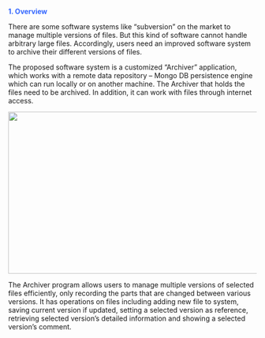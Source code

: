 <strong><span style="color: #3366ff;">1. Overview</span></strong>

There are some software systems like “subversion” on the market to manage multiple versions of files. But this kind of software cannot handle arbitrary large files. Accordingly, users need an improved software system to archive their different versions of files.

The proposed software system is a customized “Archiver” application, which works with a remote data repository – Mongo DB persistence engine which can run locally or on another machine. The Archiver that holds the files need to be archived. In addition, it can work with files through internet access.

<img class="alignnone wp-image-81 " src="http://fancy-zhe.com/wp-content/uploads/2018/10/Picture1.png" alt="" width="779" height="328" />

The Archiver program allows users to manage multiple versions of selected files efficiently, only recording the parts that are changed between various versions. It has operations on files including adding new file to system, saving current version if updated, setting a selected version as reference, retrieving selected version’s detailed information and showing a selected version’s comment.
